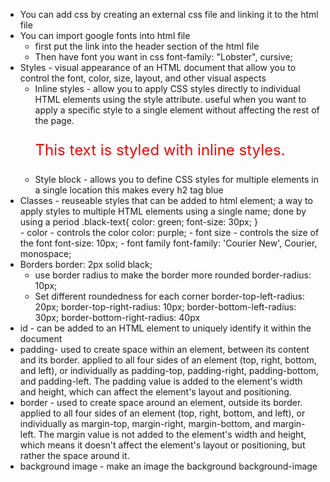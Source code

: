 - You can add css by creating an external css file and linking it to the html file
   <link rel="stylesheet" type="text/css" href="filename.css">
- You can import google fonts into html file
  - first put the link into the header section of the html file
      <link href="https://fonts.googleapis.com/css2?family=Lobster&display=swap" rel="stylesheet">
   - Then have font you want in css
     font-family: "Lobster", cursive; 
- Styles <style></style> - visual appearance of an HTML document that allow you to control the font, color, size, layout, and other visual aspects
  - Inline styles - allow you to apply CSS styles directly to individual HTML elements using the style attribute. useful when you want to apply a specific style to a single element without affecting the rest of the page.
     <p style="color: red; font-size: 24px;">This text is styled with inline styles.</p>
  - Style block - allows you to define CSS styles for multiple elements in a single location 
     <style>
          h2 {color: blue;}
      </style>
      this makes every h2 tag blue
- Classes - reuseable styles that can be added to html element; a way to apply styles to multiple HTML elements using a single name; done by using a period
   .black-text{
        color: green;
        font-size: 30px;
    }
    <div class="black-text">
    - color - controls the color
       color: purple;
    - font size - controls the size of the font
       font-size: 10px;
    - font family 
       font-family: 'Courier New', Courier, monospace;
- Borders 
   border: 2px solid black;
  - use border radius to make the border more rounded 
     border-radius: 10px;
  - Set different roundedness for each corner 
      border-top-left-radius: 20px;
      border-top-right-radius: 10px;
      border-bottom-left-radius: 30px;
      border-bottom-right-radius: 40px
- id - can be added to an HTML element to uniquely identify it within the document  
- padding- used to create space within an element, between its content and its border. applied to all four sides of an element (top, right, bottom, and left), or individually as padding-top, padding-right, padding-bottom, and padding-left. The padding value is added to the element's width and height, which can affect the element's layout and positioning.
- border - used to create space around an element, outside its border. applied to all four sides of an element (top, right, bottom, and left), or individually as margin-top, margin-right, margin-bottom, and margin-left. The margin value is not added to the element's width and height, which means it doesn't affect the element's layout or positioning, but rather the space around it.
- background image - make an image the background
   background-image
